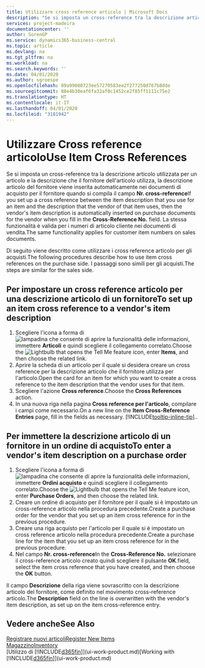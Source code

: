 ```yaml
---
title: Utilizzare cross reference articolo | Microsoft Docs
description: "Se si imposta un cross-reference tra la descrizione articolo utilizzata per un articolo e la descrizione che il fornitore dell'articolo utilizza, la descrizione articolo del fornitore viene inserita automaticamente nei documenti di acquisto per il fornitore quando si compila il campo **Nr. cross-reference**  "
services: project-madeira
documentationcenter: ''
author: SorenGP
ms.service: dynamics365-business-central
ms.topic: article
ms.devlang: na
ms.tgt_pltfrm: na
ms.workload: na
ms.search.keywords: ''
ms.date: 04/01/2020
ms.author: sgroespe
ms.openlocfilehash: 89a99080723ee57270583ee2f277250d767b8dde
ms.sourcegitcommit: 88e4b30eaf6fa32af0c1452ce2f85ff1111c75e2
ms.translationtype: HT
ms.contentlocale: it-IT
ms.lasthandoff: 04/01/2020
ms.locfileid: "3181942"
---
```

# <a name="use-item-cross-references"></a><span data-ttu-id="5e238-104">Utilizzare Cross reference articolo</span><span class="sxs-lookup"><span data-stu-id="5e238-104">Use Item Cross References</span></span>
<span data-ttu-id="5e238-105">Se si imposta un cross-reference tra la descrizione articolo utilizzata per un articolo e la descrizione che il fornitore dell'articolo utilizza, la descrizione articolo del fornitore viene inserita automaticamente nei documenti di acquisto per il fornitore quando si compila il campo **Nr. cross-reference**</span><span class="sxs-lookup"><span data-stu-id="5e238-105">If you set up a cross reference between the item description that you use for an item and the description that the vendor of that item uses, then the vendor's item description is automatically inserted on purchase documents for the vendor when you fill in the **Cross-Reference No.**</span></span> <span data-ttu-id="5e238-106"> </span><span class="sxs-lookup"><span data-stu-id="5e238-106">field.</span></span> <span data-ttu-id="5e238-107">La stessa funzionalità è valida per i numeri di articolo cliente nei documenti di vendita.</span><span class="sxs-lookup"><span data-stu-id="5e238-107">The same functionality applies for customer item numbers on sales documents.</span></span>

<span data-ttu-id="5e238-108">Di seguito viene descritto come utilizzare i cross reference articolo per gli acquisti.</span><span class="sxs-lookup"><span data-stu-id="5e238-108">The following procedures describe how to use item cross references on the purchase side.</span></span> <span data-ttu-id="5e238-109">I passaggi sono simili per gli acquisti.</span><span class="sxs-lookup"><span data-stu-id="5e238-109">The steps are similar for the sales side.</span></span>

## <a name="to-set-up-an-item-cross-reference-to-a-vendors-item-description"></a><span data-ttu-id="5e238-110">Per impostare un cross reference articolo per una descrizione articolo di un fornitore</span><span class="sxs-lookup"><span data-stu-id="5e238-110">To set up an item cross reference to a vendor's item description</span></span>
1. <span data-ttu-id="5e238-111">Scegliere l'icona a forma di ![lampadina che consente di aprire la funzionalità delle informazioni](media/ui-search/search_small.png "Informazioni sull'operazione che si desidera eseguire"), immettere **Articoli** e quindi scegliere il collegamento correlato.</span><span class="sxs-lookup"><span data-stu-id="5e238-111">Choose the ![Lightbulb that opens the Tell Me feature](media/ui-search/search_small.png "Tell me what you want to do") icon, enter **Items**, and then choose the related link.</span></span>
2. <span data-ttu-id="5e238-112">Aprire la scheda di un articolo per il quale si desidera creare un cross reference per la descrizione articolo che il fornitore utilizza per l'articolo.</span><span class="sxs-lookup"><span data-stu-id="5e238-112">Open the card for an item for which you want to create a cross reference to the item description that the vendor uses for that item.</span></span>
3. <span data-ttu-id="5e238-113">Scegliere l'azione **Cross reference**.</span><span class="sxs-lookup"><span data-stu-id="5e238-113">Choose the **Cross References** action.</span></span>
4. <span data-ttu-id="5e238-114">In una nuova riga nella pagina **Cross reference per l'articolo**, compilare i campi come necessario.</span><span class="sxs-lookup"><span data-stu-id="5e238-114">On a new line on the **Item Cross-Reference Entries** page, fill in the fields as necessary.</span></span> [!INCLUDE[tooltip-inline-tip](includes/tooltip-inline-tip_md.md)]<span data-ttu-id="5e238-115">.</span><span class="sxs-lookup"><span data-stu-id="5e238-115">.</span></span>

## <a name="to-enter-a-vendors-item-description-on-a-purchase-order"></a><span data-ttu-id="5e238-116">Per immettere la descrizione articolo di un fornitore in un ordine di acquisto</span><span class="sxs-lookup"><span data-stu-id="5e238-116">To enter a vendor's item description on a purchase order</span></span>
1. <span data-ttu-id="5e238-117">Scegliere l'icona a forma di ![lampadina che consente di aprire la funzionalità delle informazioni](media/ui-search/search_small.png "Informazioni sull'operazione che si desidera eseguire"), immettere **Ordini acquisto** e quindi scegliere il collegamento correlato.</span><span class="sxs-lookup"><span data-stu-id="5e238-117">Choose the ![Lightbulb that opens the Tell Me feature](media/ui-search/search_small.png "Tell me what you want to do") icon, enter **Purchase Orders**, and then choose the related link.</span></span>
2. <span data-ttu-id="5e238-118">Creare un ordine di acquisto per il fornitore per il quale si è impostato un cross-reference articolo nella procedura precedente.</span><span class="sxs-lookup"><span data-stu-id="5e238-118">Create a purchase order for the vendor that you set up an item cross reference for in the previous procedure.</span></span>
3. <span data-ttu-id="5e238-119">Creare una riga acquisto per l'articolo per il quale si è impostato un cross reference articolo nella procedura precedente.</span><span class="sxs-lookup"><span data-stu-id="5e238-119">Create a purchase line for the item that you set up an item cross reference for in the previous procedure.</span></span>
4. <span data-ttu-id="5e238-120">Nel campo **Nr. cross-reference**</span><span class="sxs-lookup"><span data-stu-id="5e238-120">In the **Cross-Reference No.**</span></span> <span data-ttu-id="5e238-121">selezionare il cross-reference articolo creato quindi scegliere il pulsante **OK**.</span><span class="sxs-lookup"><span data-stu-id="5e238-121">field, select the item cross reference that you have created, and then choose the **OK** button.</span></span>

<span data-ttu-id="5e238-122">Il campo **Descrizione** della riga viene sovrascritto con la descrizione articolo del fornitore, come definito nel movimento cross-reference articolo.</span><span class="sxs-lookup"><span data-stu-id="5e238-122">The **Description** field on the line is overwritten with the vendor's item description, as set up on the item cross-reference entry.</span></span>

## <a name="see-also"></a><span data-ttu-id="5e238-123">Vedere anche</span><span class="sxs-lookup"><span data-stu-id="5e238-123">See Also</span></span>
[<span data-ttu-id="5e238-124">Registrare nuovi articoli</span><span class="sxs-lookup"><span data-stu-id="5e238-124">Register New Items</span></span>](inventory-how-register-new-items.md)  
[<span data-ttu-id="5e238-125">Magazzino</span><span class="sxs-lookup"><span data-stu-id="5e238-125">Inventory</span></span>](inventory-manage-inventory.md)  
<span data-ttu-id="5e238-126">[Utilizzo di [!INCLUDE[d365fin](includes/d365fin_md.md)]](ui-work-product.md)</span><span class="sxs-lookup"><span data-stu-id="5e238-126">[Working with [!INCLUDE[d365fin](includes/d365fin_md.md)]](ui-work-product.md)</span></span>
